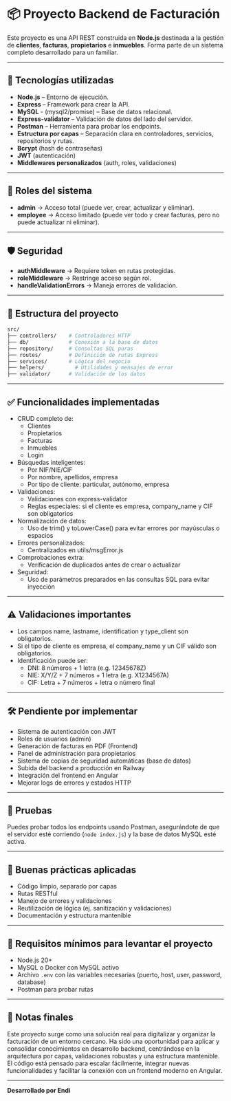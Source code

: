 # 📦 Proyecto Backend de Facturación

Este proyecto es una API REST construida en **Node.js** destinada a la gestión de **clientes**, **facturas**, **propietarios** e **inmuebles**. Forma parte de un sistema completo desarrollado para un familiar.

---

## 🚀 Tecnologías utilizadas

- **Node.js** – Entorno de ejecución.
- **Express** – Framework para crear la API.
- **MySQL** - (mysql2/promise) – Base de datos relacional.
- **Express-validator** – Validación de datos del lado del servidor.
- **Postman** – Herramienta para probar los endpoints.
- **Estructura por capas** – Separación clara en controladores, servicios, repositorios y rutas.
- **Bcrypt** (hash de contraseñas)
- **JWT** (autenticación)
- **Middlewares personalizados** (auth, roles, validaciones)

---
## 📌 Roles del sistema

- **admin** → Acceso total (puede ver, crear, actualizar y eliminar).
- **employee** → Acceso limitado (puede ver todo y crear facturas, pero no puede actualizar ni eliminar).

---

## 🛡️ Seguridad

- **authMiddleware** → Requiere token en rutas protegidas.
- **roleMiddleware** → Restringe acceso según rol.
- **handleValidationErrors** → Maneja errores de validación.

---

## 🧱 Estructura del proyecto

```bash
src/
├── controllers/    # Controladores HTTP
├── db/             # Conexión a la base de datos
├── repository/     # Consultas SQL puras
├── routes/         # Definición de rutas Express
├── services/       # Lógica del negocio
├── helpers/          # Utilidades y mensajes de error
├── validator/      # Validación de los datos
```

---

## ✅ Funcionalidades implementadas

- CRUD completo de:
    - Clientes
    - Propietarios
    - Facturas
    - Inmuebles
    - Login
- Búsquedas inteligentes:
    - Por NIF/NIE/CIF
    - Por nombre, apellidos, empresa
    - Por tipo de cliente: particular, autónomo, empresa
- Validaciones:
    - Validaciones con express-validator
    - Reglas especiales: si el cliente es empresa, company_name y CIF son obligatorios
- Normalización de datos:
    - Uso de trim() y toLowerCase() para evitar errores por mayúsculas o espacios
- Errores personalizados:
    - Centralizados en utils/msgError.js
- Comprobaciones extra:
    - Verificación de duplicados antes de crear o actualizar
- Seguridad:
    - Uso de parámetros preparados en las consultas SQL para evitar inyección

---

## ⚠️ Validaciones importantes

- Los campos name, lastname, identification y type_client son obligatorios.
- Si el tipo de cliente es empresa, el company_name y un CIF válido son obligatorios.
- Identificación puede ser:
    - DNI: 8 números + 1 letra (e.g. 12345678Z)
    - NIE: X/Y/Z + 7 números + 1 letra (e.g. X1234567A)
    - CIF: Letra + 7 números + letra o número final

---

## 🛠️ Pendiente por implementar

- Sistema de autenticación con JWT
- Roles de usuarios (admin)
- Generación de facturas en PDF (Frontend)
- Panel de administración para propietarios
- Sistema de copias de seguridad automáticas (base de datos)
- Subida del backend a producción en Railway
- Integración del frontend en Angular
- Mejorar logs de errores y estados HTTP


---

## 🧪 Pruebas

Puedes probar todos los endpoints usando Postman, asegurándote de que el servidor esté corriendo (`node index.js`) y la base de datos MySQL esté activa.

---

## 🧠 Buenas prácticas aplicadas

- Código limpio, separado por capas
- Rutas RESTful
- Manejo de errores y validaciones
- Reutilización de lógica (ej. sanitización y validaciones)
- Documentación y estructura mantenible

---

## 🧩 Requisitos mínimos para levantar el proyecto

- Node.js 20+
- MySQL o Docker con MySQL activo
- Archivo `.env` con las variables necesarias (puerto, host, user, password, database)
- Postman para probar rutas

---

## 🫶 Notas finales

Este proyecto surge como una solución real para digitalizar y organizar la facturación de un entorno cercano. Ha sido una oportunidad para aplicar y consolidar conocimientos en desarrollo backend, centrándose en la arquitectura por capas, validaciones robustas y una estructura mantenible.
El código está pensado para escalar fácilmente, integrar nuevas funcionalidades y facilitar la conexión con un frontend moderno en Angular.

---

**Desarrollado  por Endi**

